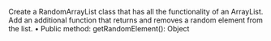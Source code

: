 Create a RandomArrayList class that has all the functionality of an ArrayList.
Add an additional function that returns and removes a random element from the list.
    • Public method: getRandomElement(): Object
